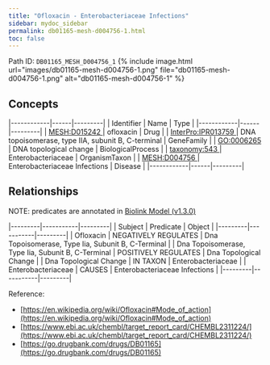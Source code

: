 ```yaml
---
title: "Ofloxacin - Enterobacteriaceae Infections"
sidebar: mydoc_sidebar
permalink: db01165-mesh-d004756-1.html
toc: false 
---
```



Path ID: `DB01165_MESH_D004756_1`
{% include image.html url="images/db01165-mesh-d004756-1.png" file="db01165-mesh-d004756-1.png" alt="db01165-mesh-d004756-1" %}

## Concepts

|------------|------|---------|
| Identifier | Name | Type    |
|------------|------|---------|
| <a href="https://identifiers.org/MESH:D015242">MESH:D015242 </a> | ofloxacin | Drug |
| <a href="https://identifiers.org/InterPro:IPR013759">InterPro:IPR013759 </a> | DNA topoisomerase, type IIA, subunit B, C-terminal | GeneFamily |
| <a href="https://identifiers.org/GO:0006265">GO:0006265 </a> | DNA topological change | BiologicalProcess |
| <a href="https://identifiers.org/taxonomy:543">taxonomy:543 </a> | Enterobacteriaceae | OrganismTaxon |
| <a href="https://identifiers.org/MESH:D004756">MESH:D004756 </a> | Enterobacteriaceae Infections | Disease |
|------------|------|---------|

## Relationships


NOTE: predicates are annotated in <a href="https://github.com/biolink/biolink-model/releases/tag/v1.3.0">Biolink Model (v1.3.0)</a>

|---------|-----------|---------|
| Subject | Predicate | Object  |
|---------|-----------|---------|
| Ofloxacin | NEGATIVELY REGULATES | Dna Topoisomerase, Type Iia, Subunit B, C-Terminal |
| Dna Topoisomerase, Type Iia, Subunit B, C-Terminal | POSITIVELY REGULATES | Dna Topological Change |
| Dna Topological Change | IN TAXON | Enterobacteriaceae |
| Enterobacteriaceae | CAUSES | Enterobacteriaceae Infections |
|---------|-----------|---------|

Reference: 
  - [https://en.wikipedia.org/wiki/Ofloxacin#Mode_of_action](https://en.wikipedia.org/wiki/Ofloxacin#Mode_of_action)
  - [https://www.ebi.ac.uk/chembl/target_report_card/CHEMBL2311224/](https://www.ebi.ac.uk/chembl/target_report_card/CHEMBL2311224/)
  - [https://go.drugbank.com/drugs/DB01165](https://go.drugbank.com/drugs/DB01165)

